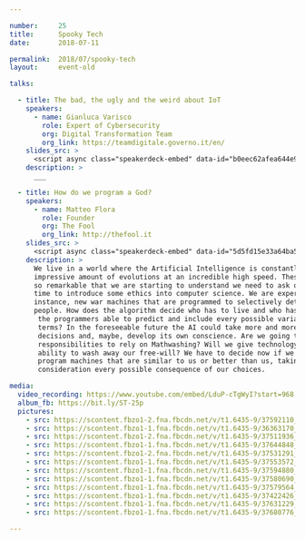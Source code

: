 ```yaml
---

number:     25
title:      Spooky Tech
date:       2018-07-11

permalink:  2018/07/spooky-tech
layout:     event-old

talks:

  - title: The bad, the ugly and the weird about IoT
    speakers:
      - name: Gianluca Varisco
        role: Expert of Cybersecurity
        org: Digital Transformation Team
        org_link: https://teamdigitale.governo.it/en/
    slides_src: >
      <script async class="speakerdeck-embed" data-id="b0eec62afea644e9acd146c747ddccaf" data-ratio="1.77777777777778" src="//speakerdeck.com/assets/embed.js"></script>
    description: >
      ___

  - title: How do we program a God?
    speakers:
      - name: Matteo Flora
        role: Founder
        org: The Fool
        org_link: http://thefool.it
    slides_src: >
      <script async class="speakerdeck-embed" data-id="5d5fd15e33a64ba5b6dff1c509f2fbcc" data-ratio="1.77777777777778" src="//speakerdeck.com/assets/embed.js"></script>
    description: >
      We live in a world where the Artificial Intelligence is constantly undergoing an
      impressive amount of evolutions at an incredible high speed. These changes are
      so remarkable that we are starting to understand we need to ask ourselves if it’s
      time to introduce some ethics into computer science. We are experiencing, for
      instance, new war machines that are programmed to selectively detect and kill
      people. How does the algorithm decide who has to live and who has to die? Are
       the programmers able to predict and include every possible variable in ethical
       terms? In the foreseeable future the AI could take more and more independent
       decisions and, maybe, develop its own conscience. Are we going to give up our
       responsibilities to rely on Mathwashing? Will we give technology the
       ability to wash away our free-will? We have to decide now if we want to
       program machines that are similar to us or better than us, taking into
       consideration every possible consequence of our choices.

media:
  video_recording: https://www.youtube.com/embed/LduP-cTgWyI?start=968
  album_fb: https://bit.ly/ST-25p
  pictures:
    - src: https://scontent.fbzo1-2.fna.fbcdn.net/v/t1.6435-9/37592110_929697600561529_6211450715009712128_n.jpg?_nc_cat=102&ccb=1-7&_nc_sid=5f2048&_nc_ohc=miQXcEWg2LIAX_STjkn&_nc_ht=scontent.fbzo1-2.fna&oh=00_AfBEIP1NJHaTuodJoJkt6SQVQAmn0Bn4uCcBWQD5qIEu3Q&oe=66182700
    - src: https://scontent.fbzo1-1.fna.fbcdn.net/v/t1.6435-9/36363170_929703700560919_4454103045566889984_n.jpg?_nc_cat=101&ccb=1-7&_nc_sid=5f2048&_nc_ohc=_UIh4seFeOoAX-h-nIe&_nc_ht=scontent.fbzo1-1.fna&oh=00_AfDCIrQGbaQnT6UKsfCsbUQgT7dT-u1_iWK8DN5xH2S-HQ&oe=66183FA2
    - src: https://scontent.fbzo1-2.fna.fbcdn.net/v/t1.6435-9/37511936_929696053895017_4225075684034215936_n.jpg?_nc_cat=108&ccb=1-7&_nc_sid=5f2048&_nc_ohc=id_bWzYmyLoAX9lYzfT&_nc_ht=scontent.fbzo1-2.fna&oh=00_AfD27CzRwa5GNSnaiJwRY42CKdSmrwul6W9lroiicSZ7Mg&oe=66184247
    - src: https://scontent.fbzo1-1.fna.fbcdn.net/v/t1.6435-9/37644848_929704227227533_4633288166327975936_n.jpg?_nc_cat=107&ccb=1-7&_nc_sid=5f2048&_nc_ohc=p-vWN653xn8AX_TlLw_&_nc_ht=scontent.fbzo1-1.fna&oh=00_AfC42u_ujU4NjKtcTVjNj4t4_a_Vr3nSftYlQ1QdwZ-5ag&oe=66183B8D
    - src: https://scontent.fbzo1-2.fna.fbcdn.net/v/t1.6435-9/37531291_929696437228312_1425113081305890816_n.jpg?_nc_cat=110&ccb=1-7&_nc_sid=5f2048&_nc_ohc=GusPu3y7soUAX_nYa7a&_nc_ht=scontent.fbzo1-2.fna&oh=00_AfDOTRmdvKcALrOyd7_2itTBxYo2EeqrXHoK32CNLHwi5A&oe=6618433E
    - src: https://scontent.fbzo1-1.fna.fbcdn.net/v/t1.6435-9/37553572_929701227227833_4735188069311840256_n.jpg?_nc_cat=101&ccb=1-7&_nc_sid=5f2048&_nc_ohc=9CftHCtDW8kAX9jTQks&_nc_ht=scontent.fbzo1-1.fna&oh=00_AfA2S6NPFPDdweKrzMmi6Jnrx9DbnOp4IwuHW_9Froiccg&oe=661821DB
    - src: https://scontent.fbzo1-1.fna.fbcdn.net/v/t1.6435-9/37594880_929699183894704_4149640450405302272_n.jpg?_nc_cat=100&ccb=1-7&_nc_sid=5f2048&_nc_ohc=woPbRE9MxSoAX_XNeDN&_nc_ht=scontent.fbzo1-1.fna&oh=00_AfD4th1OR4IOlf6C4QwD1iQ7Cbzc4Ez6nQmOjWjulSkWIA&oe=661829C5
    - src: https://scontent.fbzo1-1.fna.fbcdn.net/v/t1.6435-9/37580690_929696730561616_7960292940457181184_n.jpg?_nc_cat=107&ccb=1-7&_nc_sid=5f2048&_nc_ohc=Z_nwFIb6sC4AX9u0OEO&_nc_ht=scontent.fbzo1-1.fna&oh=00_AfCs0Hcv5qYCtoNXM6PWzeD5EEnHY8tSEYcWZybeM_7dyw&oe=661854D7
    - src: https://scontent.fbzo1-1.fna.fbcdn.net/v/t1.6435-9/37579564_929701783894444_514624093803249664_n.jpg?_nc_cat=107&ccb=1-7&_nc_sid=5f2048&_nc_ohc=FmPCuFLGefUAX_qQfD0&_nc_ht=scontent.fbzo1-1.fna&oh=00_AfCk2tVR_VJ7XZOmS7Tu516bTHaxVU7tURCamoqLf6B2aA&oe=66185297
    - src: https://scontent.fbzo1-1.fna.fbcdn.net/v/t1.6435-9/37422426_929700450561244_8836799996390014976_n.jpg?_nc_cat=101&ccb=1-7&_nc_sid=5f2048&_nc_ohc=v6Ao5kugzbsAX87e2Sy&_nc_ht=scontent.fbzo1-1.fna&oh=00_AfCLmE5wFiBdoTIDHjxR2vwxPjbRCkoGAZiIhvrEYGVDwA&oe=661841CE
    - src: https://scontent.fbzo1-1.fna.fbcdn.net/v/t1.6435-9/37631229_929695150561774_1548651983009742848_n.jpg?_nc_cat=104&ccb=1-7&_nc_sid=5f2048&_nc_ohc=_4FCADIrz2sAX_H-NJL&_nc_ht=scontent.fbzo1-1.fna&oh=00_AfCCcHbiN-inRUieW3IcN5Eg1UyAac7LumqB9K4EkijZFg&oe=66183720
    - src: https://scontent.fbzo1-1.fna.fbcdn.net/v/t1.6435-9/37680776_929699067228049_145339030416916480_n.jpg?_nc_cat=100&ccb=1-7&_nc_sid=5f2048&_nc_ohc=gFQcXX8UMpQAX_FcE0t&_nc_ht=scontent.fbzo1-1.fna&oh=00_AfBQvcBn9_wG0nbszAekfa2mUasTIOXHgpNale_n5rOwCA&oe=661841E2

---
```

